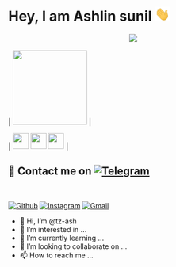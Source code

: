 
# Hey, I am Ashlin sunil <img src="https://raw.githubusercontent.com/ABSphreak/ABSphreak/master/gifs/Hi.gif" width="30px">


<p align="center">
  <img src="https://media.giphy.com/media/FqBTvSNjNzeZG/giphy.gif">
</p>
|  <a href="https://t.me/tz_me_ash/"><img src="https://icon-library.net//images/icon-programmer/icon-programmer-14.jpg" width="150px" height="150px" /></a> |

                                                                            
| <a href="https://github.com/tz-ash"><img src="https://cdn.iconscout.com/icon/free/png-256/github-108-438008.png" width="32px" height="32px"></a> <a href="https://www.facebook.com/Ashlin sunil"><img src="https://i.ibb.co/zmYNW4p/facebook.png" width="32px" height="32px"></a> <a href="https://www.instagram.com/inukaasith7/"><img src="https://i.ibb.co/Kx2GSrT/instagram.png" width="32px" height="32px"></a> |

## 📨 Contact me on [![Telegram](https://img.shields.io/badge/telegram-1b77FF.svg?style=for-the-badge&logo=telegram)](https://t.me/tz_me_ash) 
<br>
<!-- Your badges
You can use the website to generate badges: https://shields.io/
-->

[![Github](https://img.shields.io/badge/-Github-000?style=flat&logo=Github&logoColor=white)](https://github.com/tz-ash)
[![Instagram](https://img.shields.io/badge/-Instagram-c13584?style=flat&labelColor=c13584&logo=instagram&logoColor=white)](https://www.instagram.com)
[![Gmail](https://img.shields.io/badge/-Gmail-c14438?style=flat&logo=Gmail&logoColor=white)](ashlin:ashlinsunil001@gmail.com)
&nbsp;

- 👋 Hi, I’m @tz-ash
- 👀 I’m interested in ...
- 🌱 I’m currently learning ...
- 💞️ I’m looking to collaborate on ...
- 📫 How to reach me ...

<!---
tz-ash/tz-ash is a ✨ special ✨ repository because its `README.md` (this file) appears on your GitHub profile.
You can click the Preview link to take a look at your changes.
--->
